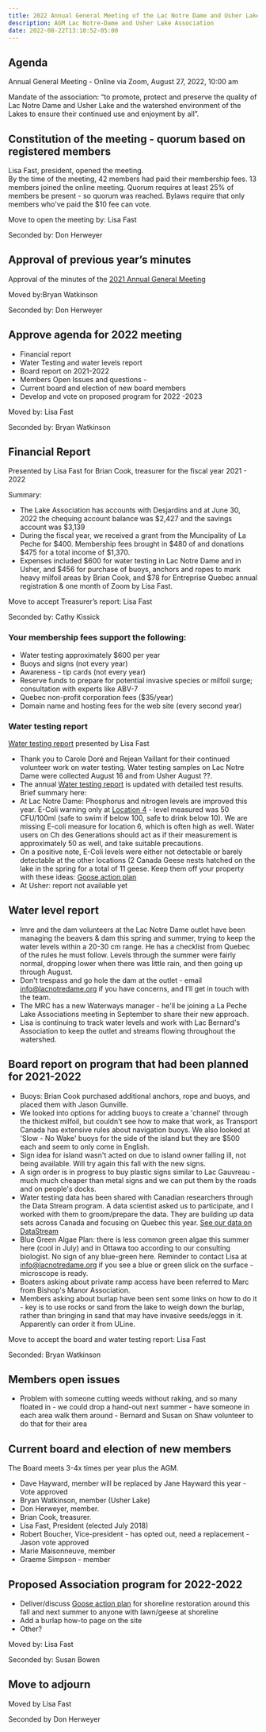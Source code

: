 ```yaml
---
title: 2022 Annual General Meeting of the Lac Notre Dame and Usher Lake Association
description: AGM Lac Notre-Dame and Usher Lake Association
date: 2022-08-22T13:10:52-05:00
---
```

## Agenda

Annual General Meeting - Online via Zoom, August 27, 2022, 10:00 am

Mandate of the association:
“to promote, protect and preserve the quality of Lac Notre Dame and Usher Lake and the watershed environment of the Lakes to ensure their continued use and enjoyment by all”.

## Constitution of the meeting - quorum based on registered members

Lisa Fast, president, opened the meeting.  
By the time of the meeting, 42 members had paid their membership fees. 13 members joined the online meeting. Quorum requires at least 25% of members be present - so quorum was reached. Bylaws require that only members who've paid the $10 fee can vote.

Move to open the meeting by: Lisa Fast

Seconded by: Don Herweyer

## Approval of previous year’s minutes

Approval of the minutes of the [2021 Annual General Meeting](../2021BoardReport/)

Moved by:Bryan Watkinson

Seconded by: Don Herweyer
## Approve agenda for 2022 meeting

* Financial report
* Water Testing and water levels report
* Board report on 2021-2022
* Members Open Issues and questions -
* Current board and election of new board members
* Develop and vote on proposed program for 2022 -2023

Moved by: Lisa Fast

Seconded by: Bryan Watkinson

## Financial Report  

Presented by Lisa Fast for Brian Cook, treasurer for the fiscal year 2021 - 2022

Summary:

* The Lake Association has accounts with Desjardins and at June 30, 2022 the chequing account balance was $2,427 and the savings account was $3,139
* During the fiscal year, we received a grant from the Muncipality of La Peche for $400. Membership fees brought in $480 of and donations $475 for a total income of $1,370.  
* Expenses included $600 for water testing in Lac Notre Dame and in Usher, and $456 for purchase of buoys, anchors and ropes to mark heavy milfoil areas by Brian Cook, and $78 for Entreprise Quebec annual registration & one month of Zoom by Lisa Fast. 

Move to accept Treasurer’s report: Lisa Fast

Seconded by: Cathy Kissick

### Your membership fees support the following:

* Water testing approximately $600 per year
* Buoys and signs (not every year)
* Awareness - tip cards  (not every year)
* Reserve funds to prepare for potential invasive species or milfoil surge; consultation with experts like ABV-7
* Quebec non-profit corporation fees ($35/year)
* Domain name and hosting fees for the web site (every second year)

### Water testing report

[Water testing report](/water/qualityreports/) presented by Lisa Fast

* Thank you to Carole Doré and Rejean Vaillant for their continued volunteer work on water testing. Water testing samples on Lac Notre Dame were collected August 16 and from Usher August ??.  
* The annual [Water testing report](/water/qualityreports/) is updated with detailed test results.  Brief summary here:
* At Lac Notre Dame: Phosphorus and nitrogen levels are improved this year. E-Coli warning only at [Location 4](/map/maps/) - level measured was 50 CFU/100ml (safe to swim if below 100, safe to drink below 10). We are missing E-coli measure for location 6, which is often high as well. Water users on Ch des Generations should act as if their measurement is approximately 50 as well, and take suitable precautions. 
* On a positive note, E-Coli levels were either not detectable or barely detectable at the other locations (2 Canada Geese nests hatched on the lake in the spring for a total of 11 geese. Keep them off your property with these ideas: [Goose action plan](/Content/water/gooseaction/)
* At Usher: report not available yet

## Water level report

* Imre and the dam volunteers at the Lac Notre Dame outlet have been managing the beavers & dam this spring and summer, trying to keep the water levels within a 20-30 cm range. He has a checklist from Quebec of the rules he must follow. Levels through the summer were fairly normal, dropping lower when there was little rain, and then going up through August. 
* Don't trespass and go hole the dam at the outlet - email info@lacnotredame.org if you have concerns, and I'll get in touch with the team.  
* The MRC has a new Waterways manager - he'll be joining a La Peche Lake Associations meeting in September to share their new approach. 
* Lisa is continuing to track water levels and work with Lac Bernard's Association to keep the outlet and streams flowing throughout the watershed. 


## Board report on program that had been planned for 2021-2022

* Buoys: Brian Cook purchased additional anchors, rope and buoys, and placed them with Jason Gunville. 
* We looked into options for adding buoys to create a 'channel' through the thickest milfoil, but couldn't see how to make that work, as Transport Canada has extensive rules about navigation buoys. We also looked at 'Slow - No Wake' buoys for the side of the island but they are $500 each and seem to only come in English. 
* Sign idea for island wasn't acted on due to island owner falling ill, not being available. Will try again this fall with the new signs. 
* A sign order is in progress to buy plastic signs similar to Lac Gauvreau - much much cheaper than metal signs and we can put them by the roads and on people's docks. 
* Water testing data has been shared with Canadian researchers through the Data Stream program. A data scientist asked us to participate, and I worked with them to groom/prepare the data. They are building up data sets across Canada and focusing on Quebec this year. [See our data on DataStream](https://greatlakesdatastream.ca/explore/#/dataset/2723088c-5c8f-4e0c-84b5-8c323e005f0a/?sort=create_timestamp&active=false&zoom=5.5&lat=47.156899397188376&lng=-72.94184398563701&guideline=&percentiles=&characteristic_media=Surface%2520Water&characteristic_characteristic_name=Total%2520Phosphorus%252C%2520mixed%2520forms&characteristic_method_speciation=as%2520P&characteristic_sample_fraction=Unfiltered&characteristic_field=false&characteristic_unit=mg%252FL&locations=241463,241458,241466,241462,241464,241461,241468,241470,241459,241457,241467,241471,241469,241465,241460)
* Blue Green Algae Plan: there is less common green algae this summer here (cool in July) and in Ottawa too according to our consulting biologist. No sign of any blue-green here. Reminder to contact Lisa at info@lacnotredame.org if you see a blue or green slick on the surface - microscope is ready.
* Boaters asking about private ramp access have been referred to Marc from Bishop's Manor Association. 
* Members asking about burlap have been sent some links on how to do it - key is to use rocks or sand from the lake to weigh down the burlap, rather than bringing in sand that may have invasive seeds/eggs in it. Apparently can order it from ULine. 

Move to accept the board and water testing report: Lisa Fast

Seconded: Bryan Watkinson

## Members open issues
* Problem with someone cutting weeds without raking, and so many floated in - we could drop a hand-out next summer - have someone in each area walk them around - Bernard and Susan on Shaw volunteer to do that for their area 

## Current board and election of new members

The Board meets 3-4x times per year plus the AGM.

* Dave Hayward, member will be replaced by Jane Hayward this year - Vote approved
* Bryan Watkinson, member (Usher Lake)
* Don Herweyer, member.
* Brian Cook, treasurer.
* Lisa Fast, President (elected July 2018)
* Robert Boucher, Vice-president - has opted out, need a replacement - Jason vote approved
* Marie Maisonneuve, member
* Graeme Simpson - member


## Proposed Association program for 2022-2022

* Deliver/discuss [Goose action plan](/water/gooseaction/) for shoreline restoration around this fall and next summer to anyone with lawn/geese at shoreline
* Add a burlap how-to page on the site
* Other?

Moved by: Lisa Fast

Seconded by: Susan Bowen

## Move to adjourn

Moved by Lisa Fast

Seconded by Don Herweyer
